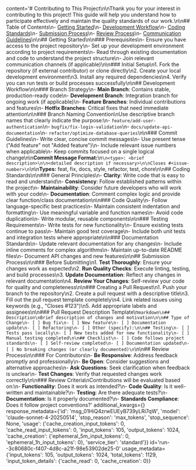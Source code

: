 content='# Contributing to This Project\n\nThank you for your interest in contributing to this project! This guide will help you understand how to participate effectively and maintain the quality standards of our work.\n\n## Table of Contents\n- [Getting Started](#getting-started)\n- [Development Workflow](#development-workflow)\n- [Coding Standards](#coding-standards)\n- [Submission Process](#submission-process)\n- [Review Process](#review-process)\n- [Communication Guidelines](#communication-guidelines)\n\n## Getting Started\n\n### Prerequisites\n- Ensure you have access to the project repository\n- Set up your development environment according to project requirements\n- Read through existing documentation and code to understand the project structure\n- Join relevant communication channels (if applicable)\n\n### Initial Setup\n1. Fork the repository (if external contributor) or clone directly\n2. Create your local development environment\n3. Install any required dependencies\n4. Verify you can run tests or build processes successfully\n\n## Development Workflow\n\n### Branch Strategy\n- **Main Branch**: Contains stable, production-ready code\n- **Development Branch**: Integration branch for ongoing work (if applicable)\n- **Feature Branches**: Individual contributions and features\n- **Hotfix Branches**: Critical fixes that need immediate attention\n\n### Branch Naming Convention\nUse descriptive branch names that clearly indicate the purpose:\n- `feature/add-user-authentication`\n- `bugfix/fix-login-validation`\n- `docs/update-api-documentation`\n- `refactor/optimize-database-queries`\n\n### Commit Guidelines\n- Write clear, concise commit messages\n- Use present tense ("Add feature" not "Added feature")\n- Include relevant issue numbers when applicable\n- Keep commits focused on a single logical change\n\n**Commit Message Format:**\n```\n<type>: <brief description>\n\n<detailed description if necessary>\n\nCloses #<issue-number>\n```\n\n**Types:** feat, fix, docs, style, refactor, test, chore\n\n## Coding Standards\n\n### General Principles\n- **Clarity**: Write code that is easy to read and understand\n- **Consistency**: Follow established patterns within the project\n- **Maintainability**: Consider future developers who will work with your code\n- **Documentation**: Comment complex logic and provide clear function/class documentation\n\n### Code Quality\n- Follow language-specific best practices\n- Maintain consistent indentation and formatting\n- Use meaningful variable and function names\n- Avoid code duplication\n- Write modular, reusable components\n\n### Testing Requirements\n- Write tests for new functionality\n- Ensure existing tests continue to pass\n- Maintain good test coverage\n- Include both unit tests and integration tests where appropriate\n\n### Documentation Standards\n- Update relevant documentation for any changes\n- Include inline comments for complex algorithms\n- Maintain up-to-date README files\n- Document API changes and new features\n\n## Submission Process\n\n### Before Submitting\n1. **Test Thoroughly**: Ensure your changes work as expected\n2. **Run Quality Checks**: Execute linting, testing, and build processes\n3. **Update Documentation**: Reflect any changes in relevant documentation\n4. **Review Your Changes**: Self-review your code for quality and completeness\n\n### Creating a Pull Request\n1. Push your branch to the repository\n2. Create a pull request with a descriptive title\n3. Fill out the pull request template completely\n4. Link related issues using keywords (e.g., "Closes #123")\n5. Add appropriate labels and assignees\n\n### Pull Request Description Template\n```markdown\n## Description\nBrief description of changes and motivation\n\n## Type of Change\n- [ ] Bug fix\n- [ ] New feature\n- [ ] Documentation update\n- [ ] Refactoring\n- [ ] Other (specify):\n\n## Testing\n- [ ] Tests pass locally\n- [ ] New tests added for new functionality\n- [ ] Manual testing completed\n\n## Checklist\n- [ ] Code follows project standards\n- [ ] Self-review completed\n- [ ] Documentation updated\n- [ ] No breaking changes (or clearly documented)\n```\n\n## Review Process\n\n### For Contributors\n- **Be Responsive**: Address feedback promptly and professionally\n- **Be Open**: Consider suggestions and alternative approaches\n- **Ask Questions**: Seek clarification when feedback is unclear\n- **Test Changes**: Verify that requested changes work correctly\n\n### Review Criteria\nContributions will be evaluated based on:\n- **Functionality**: Does it work as intended?\n- **Code Quality**: Is it well-written and maintainable?\n- **Testing**: Are there adequate tests?\n- **Documentation**: Is it properly documented?\n- **Standards Compliance**: Does it follow project conventions?' additional_kwargs={} response_metadata={'id': 'msg_01HiQ4zrwEUEyB739yLRi7qW', 'model': 'claude-sonnet-4-20250514', 'stop_reason': 'max_tokens', 'stop_sequence': None, 'usage': {'cache_creation_input_tokens': 0, 'cache_read_input_tokens': 0, 'input_tokens': 105, 'output_tokens': 1024, 'cache_creation': {'ephemeral_5m_input_tokens': 0, 'ephemeral_1h_input_tokens': 0}, 'service_tier': 'standard'}} id='run--3c80680c-f407-4d8c-a21f-98e53902de25-0' usage_metadata={'input_tokens': 105, 'output_tokens': 1024, 'total_tokens': 1129, 'input_token_details': {'cache_read': 0, 'cache_creation': 0}}